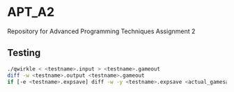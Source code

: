 # APT_A2
Repository for Advanced Programming Techniques Assignment 2
## Testing


```bash
./qwirkle < <testname>.input > <testname>.gameout
diff -w <testname>.output <testname>.gameout
if [-e <testname>.expsave] diff -w -y <testname>.expsave <actual_gamesave>
```